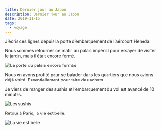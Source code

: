 ```yaml
---
title: Dernier jour au Japon
description: Dernier jour au Japon
date: 2019-11-15
tags:
  - voyage
---
```

J’écris ces lignes depuis la porte d’embarquement de l’aéroport Heneda.

Nous sommes retournés ce matin au palais impérial pour essayer de visiter le jardin, mais il était encore fermé.

![La porte du palais encore fermée](img/jpg/b86213fc-4531-49bc-81ca-c72a8ed541e8.jpg "La porte du palais encore fermée")

Nous en avons profité pour se balader dans les quartiers que nous avions déjà visité. Essentiellement pour faire des achats.

Je viens de manger des sushis et l’embarquement du vol est avancé de 10 minutes.

![Les sushis](img/jpg/d1f12c42-e92e-4cb8-85a1-a8cf2ffc4d5c.jpg "Les sushis")

Retour à Paris, la vie est belle.

![La vie est belle](img/jpg/00a4db18-4a87-4167-a1d1-0d2a1813e846-r90.jpg "La vie est belle")

